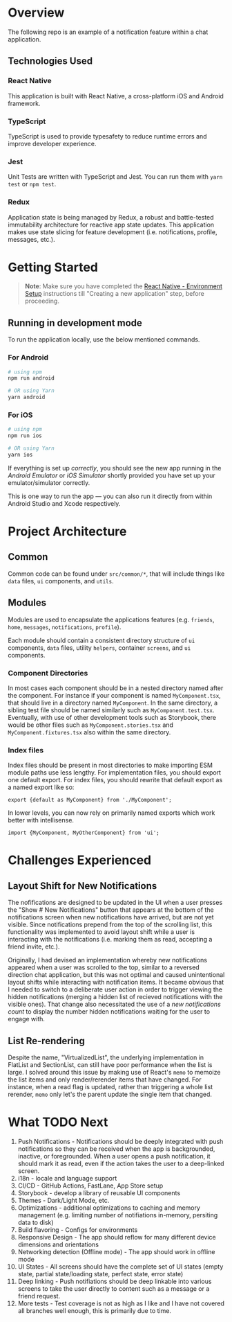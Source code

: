 # Overview

The following repo is an example of a notification feature within a chat application.

## Technologies Used

### React Native

This application is built with React Native, a cross-platform iOS and Android framework.

### TypeScript

TypeScript is used to provide typesafety to reduce runtime errors and improve developer experience.

### Jest

Unit Tests are written with TypeScript and Jest. You can run them with `yarn test` or `npm test`.

### Redux

Application state is being managed by Redux, a robust and battle-tested immutability architecture for reactive app state updates. This application makes use state slicing for feature development (i.e. notifications, profile, messages, etc.).

# Getting Started

> **Note**: Make sure you have completed the [React Native - Environment Setup](https://reactnative.dev/docs/environment-setup) instructions till "Creating a new application" step, before proceeding.

## Running in development mode

To run the application locally, use the below mentioned commands.

### For Android

```bash
# using npm
npm run android

# OR using Yarn
yarn android
```

### For iOS

```bash
# using npm
npm run ios

# OR using Yarn
yarn ios
```

If everything is set up _correctly_, you should see the new app running in the _Android Emulator_ or _iOS Simulator_ shortly provided you have set up your emulator/simulator correctly.

This is one way to run the app — you can also run it directly from within Android Studio and Xcode respectively.

# Project Architecture

## Common

Common code can be found under `src/common/*`, that will include things like `data` files, `ui` components, and `utils`.

## Modules

Modules are used to encapsulate the applications features (e.g. `friends`, `home`, `messages`, `notifications`, `profile`).

Each module should contain a consistent directory structure of `ui` components, `data` files, utility `helpers`, container `screens`, and `ui` components.

### Component Directories

In most cases each component should be in a nested directory named after the component. For instance if your component is named `MyComponent.tsx`, that should live in a directory named `MyComponent`. In the same directory, a sibling test file should be named similarly such as `MyComponent.test.tsx`. Eventually, with use of other development tools such as Storybook, there would be other files such as `MyComponent.stories.tsx` and `MyComponent.fixtures.tsx` also within the same directory.

### Index files

Index files should be present in most directories to make importing ESM module paths use less lengthy. For implementation files, you should export one default export. For index files, you should rewrite that default export as a named export like so:

`export {default as MyComponent} from './MyComponent';`

In lower levels, you can now rely on primarily named exports which work better with intellisense.

`import {MyComponent, MyOtherComponent} from 'ui';`

# Challenges Experienced

## Layout Shift for New Notifications

The nofifications are designed to be updated in the UI when a user presses the "Show # New Notifications" button that appears at the bottom of the notifications screen when new notifications have arrived, but are not yet visible. Since notifications prepend from the top of the scrolling list, this functionality was implemented to avoid layout shift while a user is interacting with the notifications (i.e. marking them as read, accepting a friend invite, etc.).

Originally, I had devised an implementation whereby new notifications appeared when a user was scrolled to the top, similar to a reversed direction chat application, but this was not optimal and caused unintentional layout shifts while interacting with notification items. It became obvious that I needed to switch to a deliberate user action in order to trigger viewing the hidden notifications (merging a hidden list of recieved notifications with the visible ones). That change also necessitated the use of a _new notifications count_ to display the number hidden notifications waiting for the user to engage with.

## List Re-rendering

Despite the name, "VirtualizedList", the underlying implementation in FlatList and SectionList, can still have poor performance when the list is large. I solved around this issue by making use of React's `memo` to memoize the list items and only render/rerender items that have changed. For instance, when a read flag is updated, rather than triggering a whole list rerender, `memo` only let's the parent update the single item that changed.

# What TODO Next

1. Push Notifications - Notifications should be deeply integrated with push notifications so they can be received when the app is backgrounded, inactive, or foregrounded. When a user opens a push notification, it should mark it as read, even if the action takes the user to a deep-linked screen.
2. i18n - locale and language support
3. CI/CD - GitHub Actions, FastLane, App Store setup
4. Storybook - develop a library of reusable UI components
5. Themes - Dark/Light Mode, etc.
6. Optimizations - additional optimizations to caching and memory management (e.g. limiting number of notifiations in-memory, persiting data to disk)
7. Build flavoring - Configs for environments
8. Responsive Design - The app should reflow for many different device dimensions and orientations
9. Networking detection (Offline mode) - The app should work in offline mode
10. UI States - All screens should have the complete set of UI states (empty state, partial state/loading state, perfect state, error state)
11. Deep linking - Push notifiations should be deep linkable into various screens to take the user directly to content such as a message or a friend request.
12. More tests - Test coverage is not as high as I like and I have not covered all branches well enough, this is primarily due to time.
